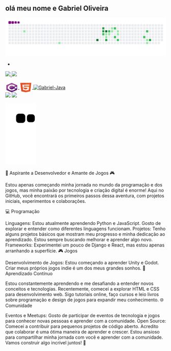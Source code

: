 ## olá meu nome e Gabriel Oliveira 

![snake gif](https://github.com/Gabrielryu1/Gabrielryu1/blob/output/github-contribution-grid-snake.gif)

-  <div>
  <a href="https://github.com/Gabrielryu1">
  <img height="180em" src="https://github-readme-stats.vercel.app/api?username=Gabrielryu1&show_icons=true&theme=dark&include_all_commits=true&count_private=true"/>
  <img height="180em" src="https://github-readme-stats.vercel.app/api/top-langs/?username=Gabrielryu1&layout=compact&langs_count=16&theme=dark"/>
</div>
<div style="display: inline_block"><br>

  <img align="center" alt="Gabriel-Csharp" height="30" width="40" src="https://raw.githubusercontent.com/devicons/devicon/master/icons/csharp/csharp-original.svg">
  <img align="center" alt="Gabriel-HTML" height="30" width="40" src="https://raw.githubusercontent.com/devicons/devicon/master/icons/html5/html5-original.svg">
    <img align="center" alt="Gabriel-Java" height="30" width="40"src= "https://cdn.jsdelivr.net/gh/devicons/devicon@latest/icons/java/java-original.svg" />
          
              
 
<div> 
  <a href="https://www.instagram.com/gabriel_moraes23/" target="_blank"><img src="https://img.shields.io/badge/-Instagram-%23E4405F?style=for-the-badge&logo=instagram&logoColor=white" target="_blank"></a>
  <a href="https://www.linkedin.com/in/gabriel-leoncio-5b4885182/" target="_blank"><img src="https://img.shields.io/badge/-LinkedIn-%230077B5?style=for-the-badge&logo=linkedin&logoColor=white" target="_blank"></a> 
 
  ![Snake animation](https://github.com/rafaballerini/rafaballerini/blob/output/github-contribution-grid-snake.svg)
 
</div>


🚀 Aspirante a Desenvolvedor e Amante de Jogos 🎮

Estou apenas começando minha jornada no mundo da programação e dos jogos, mas minha paixão por tecnologia e criação digital é enorme! Aqui no GitHub, você encontrará os primeiros passos dessa aventura, com projetos iniciais, experimentos e colaborações.

💻 Programação

Linguagens: Estou atualmente aprendendo Python e JavaScript. Gosto de explorar e entender como diferentes linguagens funcionam.
Projetos: Tenho alguns projetos básicos que mostram meu progresso e minha dedicação ao aprendizado. Estou sempre buscando melhorar e aprender algo novo.
Frameworks: Experimentei um pouco de Django e React, mas estou apenas arranhando a superfície.
🎮 Jogos

Desenvolvimento de Jogos: Estou começando a aprender Unity e Godot. Criar meus próprios jogos indie é um dos meus grandes sonhos.
🌱 Aprendizado Contínuo

Estou constantemente aprendendo e me desafiando a entender novos conceitos e tecnologias. Recentemente, comecei a explorar HTML e CSS para desenvolvimento web.
Sigo tutoriais online, faço cursos e leio livros sobre programação e design de jogos para expandir meu conhecimento.
🌐 Comunidade

Eventos e Meetups: Gosto de participar de eventos de tecnologia e jogos para conhecer novas pessoas e aprender com a comunidade.
Open Source: Comecei a contribuir para pequenos projetos de código aberto. Acredito que colaborar é uma ótima maneira de aprender e crescer.
Estou ansioso para compartilhar minha jornada com você e aprender com a comunidade. Vamos construir algo incrível juntos! 🚀
